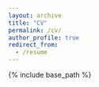 ```yaml
---
layout: archive
title: "CV"
permalink: /cv/
author_profile: true
redirect_from:
  - /resume
---
```


{% include base_path %}


<object data="{{ site.url }}{{ site.baseurl }}/assets/pdf/CV.pdf" width="100" height="100" type="application/pdf"></object>

<!-- 
Education
======
* MSc Physics, Imperial College London, 2018-2019
* General Engineering diploma, Ecole Centrale de Lyon, 2015-2019

Work experience
======
* May-October 2017: Research Internship
  * Irfu, CEA Saclay
  * I contributed to the development of the use of Micromegas gaseous detectors for X-ray spectro-polarimetry. I took part in 3 aspects of the development:
    * Manufacturing process
    * Performance tests with different gases under different pressures
    * Analysis of data taken at the SOLEIL synchrotron to calibrate a detector.

  
Skills
======
* Skill 1
* Skill 2
  * Sub-skill 2.1
  * Sub-skill 2.2
  * Sub-skill 2.3
* Skill 3

Publications
======
  <ul>{% for post in site.publications %}
    {% include archive-single-cv.html %}
  {% endfor %}</ul>
  
Talks
======
  <ul>{% for post in site.talks %}
    {% include archive-single-talk-cv.html %}
  {% endfor %}</ul>

Teaching
======
  <ul>{% for post in site.teaching %}
    {% include archive-single-cv.html %}
  {% endfor %}</ul> -->
  
<!-- Service and leadership
======
* Currently signed in to 43 different slack teams -->
